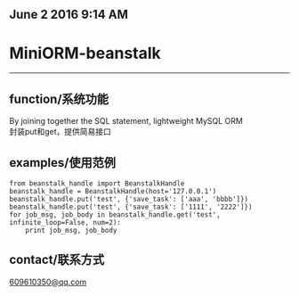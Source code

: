 ## June 2 2016 9:14 AM

# MiniORM-beanstalk

* * *


## function/系统功能

By joining together the SQL statement, lightweight MySQL ORM  
封装put和get，提供简易接口

## examples/使用范例

```
from beanstalk_handle import BeanstalkHandle  
beanstalk_handle = BeanstalkHandle(host='127.0.0.1')
beanstalk_handle.put('test', {'save_task': ['aaa', 'bbbb']})
beanstalk_handle.put('test', {'save_task': ['1111', '2222']})
for job_msg, job_body in beanstalk_handle.get('test', infinite_loop=False, num=2):
    print job_msg, job_body
```


## contact/联系方式


609610350@qq.com
